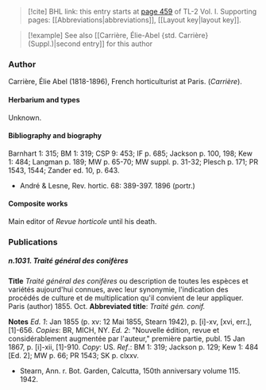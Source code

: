 > [!cite] BHL link: this entry starts at [page 459](https://www.biodiversitylibrary.org/item/103414#page/507/mode/1up) of TL-2 Vol. I.
> Supporting pages: [[Abbreviations|abbreviations]], [[Layout key|layout key]].

> [!example] See also [[Carrière, Élie-Abel {std. Carrière} (Suppl.)|second entry]] for this author

### Author

Carrière, Élie Abel (1818-1896), French horticulturist at Paris. (*Carrière*).

#### Herbarium and types

Unknown.

#### Bibliography and biography

Barnhart 1: 315; BM 1: 319; CSP 9: 453; IF p. 685; Jackson p. 100, 198; Kew 1: 484; Langman p. 189; MW p. 65-70; MW suppl. p. 31-32; Plesch p. 171; PR 1543, 1544; Zander ed. 10, p. 643.
- André & Lesne, Rev. hortic. 68: 389-397. 1896 (portr.)

#### Composite works

Main editor of *Revue horticole* until his death.

### Publications

##### n.1031. Traité général des conifères

**Title**
*Traité général des conifères* ou description de toutes les espèces et variétés aujourd'hui connues, avec leur synonymie, l'indication des procédés de culture et de multiplication qu'il convient de leur appliquer. Paris (author) 1855. Oct.
**Abbreviated title**: *Traité gén. conif.*

**Notes**
*Ed. 1*: Jan 1855 (p. xv: 12 Mai 1855, Stearn 1942), p. \[i\]-xv, \[xvi, err.\], \[1\]-656. *Copies*: BR, MICH, NY.
*Ed. 2*: "Nouvelle édition, revue et considérablement augmentée par l'auteur," première partie, publ. 15 Jan 1867, p. \[i\]-xii, \[1\]-910. *Copy*: US.
*Ref*.: BM 1: 319; Jackson p. 129; Kew 1: 484 \[Ed. 2\]; MW p. 66; PR 1543; SK p. clxxv.
- Stearn, Ann. r. Bot. Garden, Calcutta, 150th anniversary volume 115. 1942.

